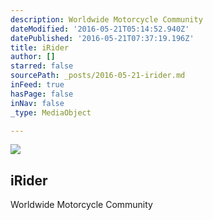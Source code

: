 ```yaml
---
description: Worldwide Motorcycle Community
dateModified: '2016-05-21T05:14:52.940Z'
datePublished: '2016-05-21T07:37:19.196Z'
title: iRider
author: []
starred: false
sourcePath: _posts/2016-05-21-irider.md
inFeed: true
hasPage: false
inNav: false
_type: MediaObject

---
```

<article style=""><img src="https://the-grid-user-content.s3-us-west-2.amazonaws.com/8733900b-1363-4c61-ad7a-a09a4ae2200c.tiff" /><h1>iRider</h1><p>Worldwide Motorcycle Community</p></article>